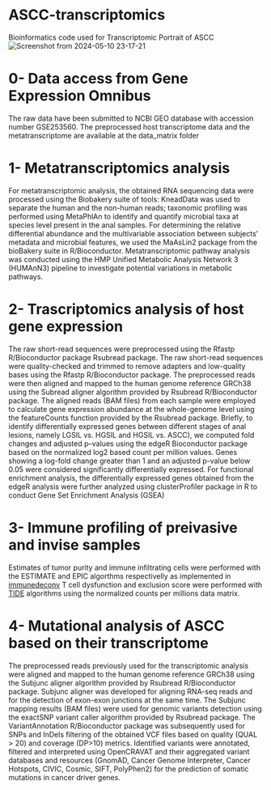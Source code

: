 # ASCC-transcriptomics 
Bioinformatics code used for Transcriptomic Portrait of ASCC
![Screenshot from 2024-05-10 23-17-21](https://github.com/mabba777/ASCC-transcriptomics/assets/5058918/e5b2dc43-da64-40a3-84e2-00a9930be3e7)


# 0- Data access from Gene Expression Omnibus
The raw data have been submitted to NCBI GEO database with accession number GSE253560.
The preprocessed host transcriptome data and the metatranscriptome are available at the data_matrix folder

# 1- Metatranscriptomics analysis
For metatranscriptomic analysis, the obtained RNA sequencing data were processed using the Biobakery suite of tools: KneadData was used to separate the human and the non-human reads; taxonomic profiling was performed using MetaPhlAn to identify and quantify microbial taxa at species level present in the anal samples.
For determining the relative differential abundance and the multivariable association between subjects’ metadata and microbial features, we used the MaAsLin2 package from the bioBakery suite in R/Bioconductor.
Metatranscriptomic pathway analysis was conducted using the HMP Unified Metabolic Analysis Network 3 (HUMAnN3) pipeline to investigate potential variations in metabolic pathways.

# 2- Trascriptomics analysis of host gene expression
The raw short-read sequences were preprocessed using the Rfastp R/Bioconductor package Rsubread package. The raw short-read sequences were quality-checked and trimmed to remove adapters and low-quality bases using the Rfastp R/Bioconductor package. The preprocessed reads were then aligned and mapped to the human genome reference GRCh38 using the Subread aligner algorithm provided by Rsubread R/Bioconductor package. The aligned reads (BAM files) from each sample were employed to calculate gene expression abundance at the whole-genome level using the featureCounts function provided by the Rsubread package. Briefly, to identify differentially expressed genes between different stages of anal lesions, namely LGSIL vs. HGSIL and HGSIL vs. ASCC), we computed fold changes and adjusted p–values using the edgeR Bioconductor package based on the normalized log2 based count per million values. Genes showing a log-fold change greater than 1 and an adjusted p-value below 0.05 were considered significantly differentially expressed. For functional enrichment analysis, the differentially expressed genes obtained from the edgeR analysis were further analyzed using clusterProfiler package in R to conduct Gene Set Enrichment Analysis (GSEA)

# 3- Immune profiling of preivasive and invise samples
Estimates of tumor purity and immune infiltrating cells were performed with the ESTIMATE and EPIC algorthms respectivelly as implemented in  [immunedeconv]([url](https://github.com/omnideconv/immunedeconv))
T cell dysfunction and exclusion score were performed with [TIDE]([url](http://tide.dfci.harvard.edu/login/)) algorithms using the normalized counts per millions data matrix.

# 4- Mutational analysis of ASCC based on their transcriptome
The preprocessed reads previously used for the transcriptomic analysis were aligned and mapped to the human genome reference GRCh38 using the Subjunc aligner algorithm provided by Rsubread R/Bioconductor package. Subjunc aligner was developed for aligning RNA-seq reads and for the detection of exon-exon junctions at the same time. The Subjunc mapping results (BAM files) were used for genomic variants detection using the exactSNP variant caller algorithm provided by Rsubread package. The VariantAnnotation R/Bioconductor package was subsequently used for SNPs and InDels filtering of the obtained VCF files based on quality (QUAL > 20) and coverage (DP>10) metrics. Identified variants were annotated, filtered and interpreted using OpenCRAVAT and their aggregated variant databases and resources (GnomAD, Cancer Genome Interpreter, Cancer Hotspots, CIVIC, Cosmic, SIFT, PolyPhen2) for the prediction of somatic mutations in cancer driver genes. 

